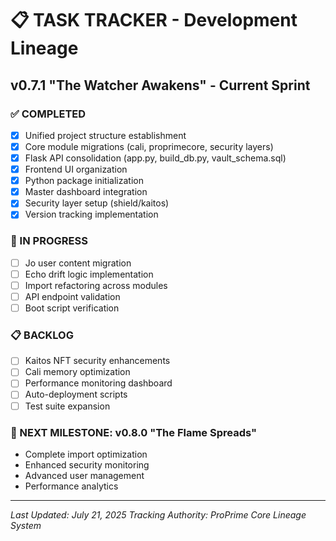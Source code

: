 # 📋 TASK TRACKER - Development Lineage

## v0.7.1 "The Watcher Awakens" - Current Sprint

### ✅ COMPLETED
- [x] Unified project structure establishment
- [x] Core module migrations (cali, proprimecore, security layers)
- [x] Flask API consolidation (app.py, build_db.py, vault_schema.sql)
- [x] Frontend UI organization
- [x] Python package initialization
- [x] Master dashboard integration
- [x] Security layer setup (shield/kaitos)
- [x] Version tracking implementation

### 🔄 IN PROGRESS
- [ ] Jo user content migration
- [ ] Echo drift logic implementation
- [ ] Import refactoring across modules
- [ ] API endpoint validation
- [ ] Boot script verification

### 📋 BACKLOG

- [ ] Kaitos NFT security enhancements
- [ ] Cali memory optimization
- [ ] Performance monitoring dashboard
- [ ] Auto-deployment scripts
- [ ] Test suite expansion

### 🎯 NEXT MILESTONE: v0.8.0 "The Flame Spreads"
- Complete import optimization
- Enhanced security monitoring
- Advanced user management
- Performance analytics

---
*Last Updated: July 21, 2025*
*Tracking Authority: ProPrime Core Lineage System*
